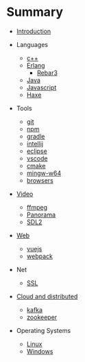
# Summary

* [Introduction](README.md)

* Languages
    * [c++](languages/c++.md)
    * [Erlang](languages/erlang.md)
        * [Rebar3](languages/erlang/rebar3.md)
    * [Java](languages/java.md)
    * [Javascript](languages/javascript.md)
    * [Haxe](languages/haxe.md)
* Tools
    * [git](tools/git.md)
    * [npm](tools/npm.md)
    * [gradle](tools/gradle.md)
    * [intellij](tools/intellij.md)
    * [eclipse](tools/eclipse.md)
    * [vscode](tools/vscode.md)
    * [cmake](tools/cmake.md)
    * [mingw-w64](tools/mingw-w64.md)
    * [browsers](tools/browsers.md)
* [Video](video/video.md)
    * [ffmpeg](video/ffmpeg.md)
    * [Panorama](video/panorama.md)
    * [SDL2](video/sdl2.md)
* [Web](web/web.md)
    * [vuejs](web/vuejs.md)
    * [webpack](web/webpack.md)
* Net
    * [SSL](net/ssl_certificates.md)
* [Cloud and distributed](cloud/cloud.md)
    * [kafka](cloud/kafka.md)
    * [zookeeper](cloud/zookeeper.md)
* Operating Systems
    * [Linux](operatingsystems/linux.md)
    * [Windows](operatingsystems/windows.md)

